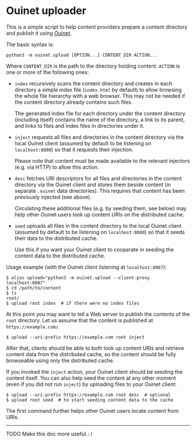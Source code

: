 # Ouinet uploader

This is a simple script to help content providers prepare a content directory
and publish it using [Ouinet](https://github.com/equalitie/ouinet).

The basic syntax is:

    python3 -m ouinet.upload [OPTION...] CONTENT_DIR ACTION...

Where ``CONTENT_DIR`` is the path to the directory holding content.
``ACTION`` is one or more of the following ones:

  - ``index`` recursively scans the content directory and creates in each
    directory a simple index file (``index.html`` by default) to allow
    browsing the whole file hierarchy with a web browser.  This may not be
    needed if the content directory already contains such files.

    The generated index file for each directory under the content directory
    (including itself) contains the name of the directory, a link to its
    parent, and links to files and index files in directories under it.

  - ``inject`` requests all files and directories in the content directory via
    the local Ouinet client (assumed by default to be listening on
    ``localhost:8080``) so that it requests their injection.

    Please note that content must be made available to the relevant injectors
    (e.g. via HTTP) to allow this action.

  - ``desc`` fetches URI descriptors for all files and directories in the
    content directory via the Ouinet client and stores them beside content (in
    separate ``.ouinet`` data directories).  This requires that content has
    been previously injected (see above).

    Circulating these additional files (e.g. by seeding them, see below) may
    help other Ouinet users look up content URIs on the distributed cache.

  - ``seed`` uploads all files in the content directory to the local Ouinet
    client (assumed by default to be listening on ``localhost:8080``) so that
    it seeds their data to the distributed cache.

    Use this if you want your Ouinet client to cooperate in seeding the
    content data to the distributed cache.

Usage example (with the Ouinet client listening at ``localhost:8087``):

    $ alias upload="python3 -m ouinet.upload --client-proxy localhost:8087"
    $ cd /path/to/content
    $ ls
    root/
    $ upload root index  # if there were no index files

At this point you may want to tell a Web server to publish the contents of the
``root`` directory.  Let us assume that the content is published at
``https://example.com/``.

    $ upload --uri-prefix https://example.com root inject

After that, clients should be able to both look up content URIs and retrieve
content data from the distributed cache, so the content should be fully
browseable using only the distributed cache.

If you invoked the ``inject`` action, your Ouinet client should be seeding the
content itself.  You can also help seed the content at any other moment (even
if you did not run ``inject``) by uploading files to your Ouinet client:

    $ upload --uri-prefix https://example.com root desc  # optional
    $ upload root seed  # to start seeding content data to the cache

The first command further helps other Ouinet users locate content from URIs.

--------

TODO Make this doc more useful.`:)`
